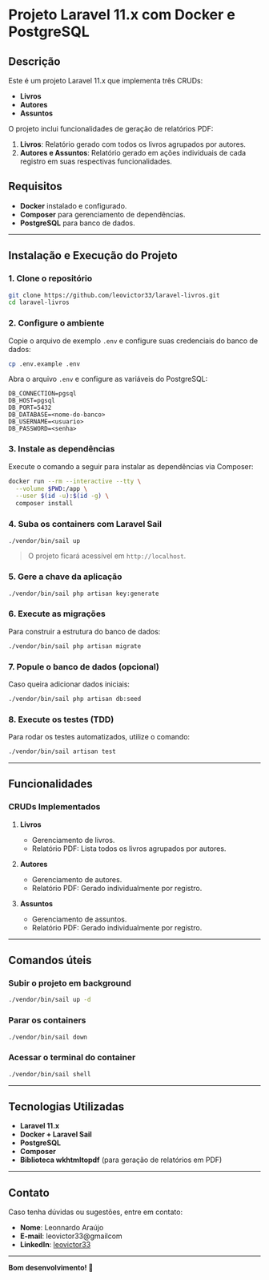 # Projeto Laravel 11.x com Docker e PostgreSQL

## Descrição
Este é um projeto Laravel 11.x que implementa três CRUDs:
- **Livros**
- **Autores**
- **Assuntos**

O projeto inclui funcionalidades de geração de relatórios PDF:
1. **Livros**: Relatório gerado com todos os livros agrupados por autores.
2. **Autores e Assuntos**: Relatório gerado em ações individuais de cada registro em suas respectivas funcionalidades.

## Requisitos
- **Docker** instalado e configurado.
- **Composer** para gerenciamento de dependências.
- **PostgreSQL** para banco de dados.

---

## Instalação e Execução do Projeto

### 1. Clone o repositório
```bash
git clone https://github.com/leovictor33/laravel-livros.git
cd laravel-livros
```

### 2. Configure o ambiente
Copie o arquivo de exemplo `.env` e configure suas credenciais do banco de dados:
```bash
cp .env.example .env
```
Abra o arquivo `.env` e configure as variáveis do PostgreSQL:
```env
DB_CONNECTION=pgsql
DB_HOST=pgsql
DB_PORT=5432
DB_DATABASE=<nome-do-banco>
DB_USERNAME=<usuario>
DB_PASSWORD=<senha>
```

### 3. Instale as dependências
Execute o comando a seguir para instalar as dependências via Composer:
```bash
docker run --rm --interactive --tty \
  --volume $PWD:/app \
  --user $(id -u):$(id -g) \
  composer install
```

### 4. Suba os containers com Laravel Sail
```bash
./vendor/bin/sail up
```
> O projeto ficará acessível em `http://localhost`.

### 5. Gere a chave da aplicação
```bash
./vendor/bin/sail php artisan key:generate
```

### 6. Execute as migrações
Para construir a estrutura do banco de dados:
```bash
./vendor/bin/sail php artisan migrate
```

### 7. Popule o banco de dados (opcional)
Caso queira adicionar dados iniciais:
```bash
./vendor/bin/sail php artisan db:seed
```

### 8. Execute os testes (TDD)
Para rodar os testes automatizados, utilize o comando:
```bash
./vendor/bin/sail artisan test
```

---

## Funcionalidades

### CRUDs Implementados
1. **Livros**
    - Gerenciamento de livros.
    - Relatório PDF: Lista todos os livros agrupados por autores.

2. **Autores**
    - Gerenciamento de autores.
    - Relatório PDF: Gerado individualmente por registro.

3. **Assuntos**
    - Gerenciamento de assuntos.
    - Relatório PDF: Gerado individualmente por registro.

---

## Comandos úteis
### Subir o projeto em background
```bash
./vendor/bin/sail up -d
```

### Parar os containers
```bash
./vendor/bin/sail down
```

### Acessar o terminal do container
```bash
./vendor/bin/sail shell
```

---

## Tecnologias Utilizadas
- **Laravel 11.x**
- **Docker + Laravel Sail**
- **PostgreSQL**
- **Composer**
- **Biblioteca wkhtmltopdf** (para geração de relatórios em PDF)

---

## Contato
Caso tenha dúvidas ou sugestões, entre em contato:
- **Nome**: Leonnardo Araújo
- **E-mail**: leovictor33@gmailcom
- **LinkedIn**: [leovictor33](https://www.linkedin.com/in/leovictor33)

---

**Bom desenvolvimento! 🚀**

